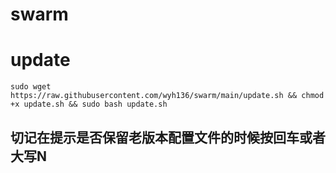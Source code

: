 # swarm
# update
```
sudo wget https://raw.githubusercontent.com/wyh136/swarm/main/update.sh && chmod +x update.sh && sudo bash update.sh
```
## 切记在提示是否保留老版本配置文件的时候按回车或者大写N
